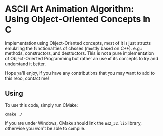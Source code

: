 # ASCII Art Animation Algorithm: Using Object-Oriented Concepts in C

Implementation using Object-Oriented concepts, most of it is just structs emulating the functionalities of classes (mostly based on C++). e.g.: methods, constructors, and destructors. This is not a pure implementation of Object-Oriented Programming but rather an use of its concepts to try and understand it better.

Hope ya'll enjoy, if you have any contributions that you may want to add to this repo, contact me!

## Using

To use this code, simply run CMake:

```
cmake ./
```

If you are under Windows, CMake should link the `Ws2_32.lib` library, otherwise you won't be able to compile.

